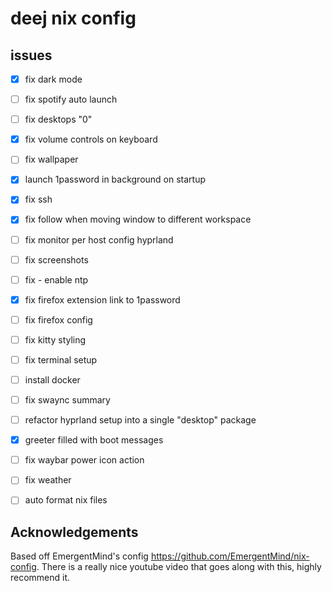 


# deej nix config

## issues

- [x] fix dark mode
- [ ] fix spotify auto launch
- [ ] fix desktops "0"
- [x] fix volume controls on keyboard
- [ ] fix wallpaper
- [x] launch 1password in background on startup
- [x] fix ssh
- [x] fix follow when moving window to different workspace
- [ ] fix monitor per host config hyprland
- [ ] fix screenshots
- [ ] fix - enable ntp
- [x] fix firefox extension link to 1password
- [ ] fix firefox config
- [ ] fix kitty styling
- [ ] fix terminal setup
- [ ] install docker
- [ ] fix swaync summary
- [ ] refactor hyprland setup into a single "desktop" package
- [x] greeter filled with boot messages
- [ ] fix waybar power icon action
- [ ] fix weather
- [ ] auto format nix files
 



## Acknowledgements

Based off EmergentMind's config https://github.com/EmergentMind/nix-config. There is a really nice youtube video that goes along with this, highly recommend it. 